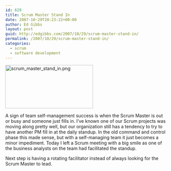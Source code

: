 ```yaml
---
id: 629
title: Scrum Master Stand In
date: 2007-10-29T20:23:22+00:00
author: Ed Gibbs
layout: post
guid: http://edgibbs.com/2007/10/29/scrum-master-stand-in/
permalink: /2007/10/29/scrum-master-stand-in/
categories:
  - scrum
  - software development
---
```

<div>
  <img src="http://edgibbs.com/images/scrum-master-stand-in.png" alt="scrum_master_stand_in.png" border="0" width="273" height="135" />
</div>

A sign of team self-management success is when the Scrum Master is out or busy and someone just fills in. I&#8217;ve known one of our Scrum projects was moving along pretty well, but our organization still has a tendency to try to have another PM fill in at the daily standup. In the old command and control phase this made sense, but with a self-managing team it just becomes a minor impediment. Today I left a Scrum meeting with a big smile as one of the business analysts on the team had facilitated the standup.

Next step is having a rotating facilitator instead of always looking for the Scrum Master to lead.
